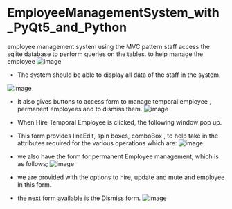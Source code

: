 # EmployeeManagementSystem_with_PyQt5_and_Python
employee management system using the MVC pattern 
staff access the sqlite database to perform queries on the  tables. to help manage the employee
![image](https://user-images.githubusercontent.com/118504455/216829833-eabd22b1-96ae-4b1b-9092-7bab9c616d50.png)

-	The system should be able to display all data of the staff in the system.

![image](https://user-images.githubusercontent.com/118504455/216829857-a515e55c-a06b-4e54-8b65-b221402e3ec0.png)
 
-	It also gives buttons to access form to manage temporal employee , permanent employees and to dismiss them.
![image](https://user-images.githubusercontent.com/118504455/216829898-933f12a6-9254-4a38-9bd0-bb8bcb01e6c0.png) 

-	When Hire Temporal Employee is clicked, the following window pop up.
-	This form provides lineEdit, spin boxes, comboBox , to help take in the attributes required for the various operations which are:
![image](https://user-images.githubusercontent.com/118504455/216829979-e14f00d8-35f7-490a-95ee-7cdc03b3e6ec.png)


-	we also have the form for permanent Employee management, which is as follows;
![image](https://user-images.githubusercontent.com/118504455/216830003-b2587ad4-b2e4-434c-8f92-8d24467d4e9d.png)

-	we are provided with the options to hire, update and mute and employee in this form.
-	the next form available is the Dismiss form.
![image](https://user-images.githubusercontent.com/118504455/216830031-f253f402-320e-40b0-984d-c83a19203e00.png)

 

